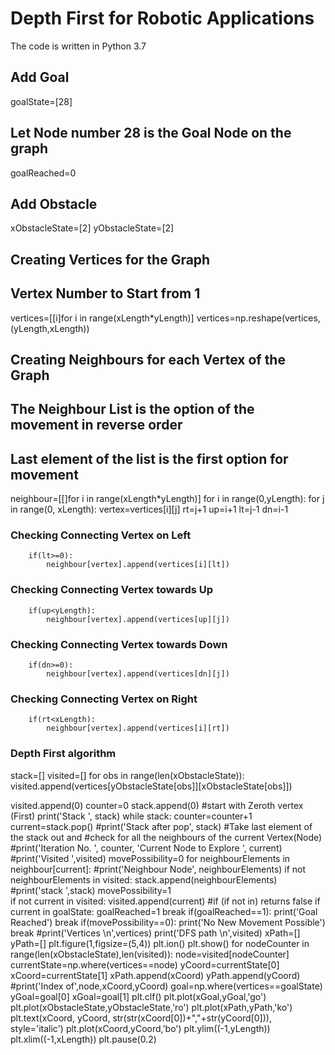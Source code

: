 # Depth First for Robotic Applications
The code is written in Python 3.7
## Add Goal
goalState=[28] 
## Let Node number 28 is the Goal Node on the graph
goalReached=0
## Add Obstacle
xObstacleState=[2]
yObstacleState=[2]

## Creating Vertices for the Graph
## Vertex Number to Start from 1

vertices=[[i]for i in range(xLength*yLength)]
vertices=np.reshape(vertices,(yLength,xLength))

## Creating Neighbours for each Vertex of the Graph
## The Neighbour List is the option of the movement in reverse order
## Last element of the list is the first option for movement
neighbour=[[]for i in range(xLength*yLength)]
for i in range(0,yLength):
    for j in range(0, xLength):
        vertex=vertices[i][j]
        rt=j+1
        up=i+1
        lt=j-1
        dn=i-1
### Checking Connecting Vertex on Left
        if(lt>=0):
            neighbour[vertex].append(vertices[i][lt])
### Checking Connecting Vertex towards Up
        if(up<yLength):
            neighbour[vertex].append(vertices[up][j])
### Checking Connecting Vertex towards Down
        if(dn>=0):
            neighbour[vertex].append(vertices[dn][j])
### Checking Connecting Vertex on Right
        if(rt<xLength):
            neighbour[vertex].append(vertices[i][rt])
### Depth First algorithm
stack=[]
visited=[]
for obs in range(len(xObstacleState)):
    visited.append(vertices[yObstacleState[obs]][xObstacleState[obs]])
    
visited.append(0)
counter=0
stack.append(0) #start with Zeroth vertex (First)
print('Stack ', stack)
while stack:
    counter=counter+1
    current=stack.pop()
    #print('Stack after pop', stack)
    #Take last element of the stack out and 
    #check for all the neighbours of the current Vertex(Node)
    #print('Iteration No. ', counter, 'Current Node to Explore ', current)
    #print('Visited ',visited)
    movePossibility=0
    for neighbourElements in neighbour[current]:
        #print('Neighbour Node', neighbourElements)
        if not neighbourElements in visited:
            stack.append(neighbourElements)
            #print('stack ',stack)
            movePossibility=1          
        if not current in visited:
            visited.append(current) #if (if not in) returns false
        if current in goalState:
            goalReached=1
            break
    if(goalReached==1):
        print('Goal Reached')
        break
    if(movePossibility==0):
        print('No New Movement Possible')
        break
#print('Vertices \n',vertices)
print('DFS path \n',visited)
xPath=[]
yPath=[]
plt.figure(1,figsize=(5,4))
plt.ion()
plt.show()
for nodeCounter in range(len(xObstacleState),len(visited)):
    node=visited[nodeCounter]
    currentState=np.where(vertices==node)
    yCoord=currentState[0]
    xCoord=currentState[1]
    xPath.append(xCoord)
    yPath.append(yCoord)
    #print('Index of',node,xCoord,yCoord)
    goal=np.where(vertices==goalState)
    yGoal=goal[0]
    xGoal=goal[1]
    plt.clf()
    plt.plot(xGoal,yGoal,'go')
    plt.plot(xObstacleState,yObstacleState,'ro')
    plt.plot(xPath,yPath,'ko')
    plt.text(xCoord, yCoord, str(str(xCoord[0])+","+str(yCoord[0])), style='italic')
    plt.plot(xCoord,yCoord,'bo')
    plt.ylim((-1,yLength))
    plt.xlim((-1,xLength))
    plt.pause(0.2)
